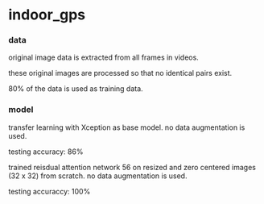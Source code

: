 # indoor_gps

### data
original image data is extracted from all frames in videos.

these original images are processed so that no identical pairs exist.

80% of the data is used as training data.

### model
transfer learning with Xception as base model. no data augmentation is used. 

testing accuracy: 86%

trained reisdual attention network 56 on resized and zero centered images (32 x 32) from scratch. no data augmentation is used. 

testing accuraccy: 100%


